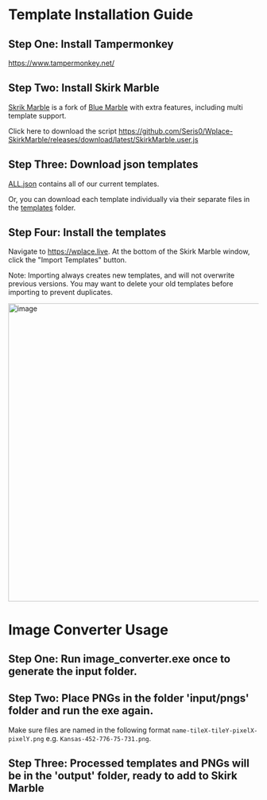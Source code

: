# Template Installation Guide

## Step One: Install Tampermonkey
https://www.tampermonkey.net/

## Step Two: Install Skirk Marble
[Skrik Marble](https://github.com/Seris0/Wplace-SkirkMarble) is a fork of [Blue Marble](https://bluemarble.lol/) with extra features, including multi template support.

Click here to download the script https://github.com/Seris0/Wplace-SkirkMarble/releases/download/latest/SkirkMarble.user.js

## Step Three: Download json templates
[ALL.json](https://github.com/AmericanFlagInWPlace/AFIP-SkirkMarble-Templates/blob/main/output/templates/ALL.json) contains all of our current templates.

Or, you can download each template individually via their separate files in the [templates](https://github.com/AmericanFlagInWPlace/AFIP-SkirkMarble-Templates/blob/main/output/templates) folder.


## Step Four: Install the templates
Navigate to https://wplace.live. At the bottom of the Skirk Marble window, click the "Import Templates" button.

Note: Importing always creates new templates, and will not overwrite previous versions. You may want to delete your old templates before importing to prevent duplicates.

<img height="600" alt="image" src="https://github.com/user-attachments/assets/b07bafd3-a254-47b2-924e-a180456da948" />

# Image Converter Usage

## Step One: Run image_converter.exe once to generate the input folder.

## Step Two: Place PNGs in the folder 'input/pngs' folder and run the exe again.
Make sure files are named in the following format `name-tileX-tileY-pixelX-pixelY.png` e.g. `Kansas-452-776-75-731.png`.

## Step Three: Processed templates and PNGs will be in the 'output' folder, ready to add to Skirk Marble